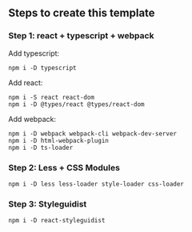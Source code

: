 ## Steps to create this template

### Step 1: react + typescript + webpack

Add typescript:

    npm i -D typescript
    
Add react:    
    
    npm i -S react react-dom
    npm i -D @types/react @types/react-dom

Add webpack:

    npm i -D webpack webpack-cli webpack-dev-server
    npm i -D html-webpack-plugin
    npm i -D ts-loader

### Step 2: Less + CSS Modules

    npm i -D less less-loader style-loader css-loader

### Step 3: Styleguidist

    npm i -D react-styleguidist